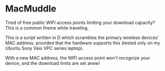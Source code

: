 MacMuddle
=========

Tired of free public WIFI access points limiting your download capacity? This is a common theme while traveling.

This is a script written in D which scrambles the primary wireless devices' MAC address, provided that the hardware supports this (tested only on my Ubuntu Sony Vaio VPC series laptop).

With a new MAC address, the WIFI access point won't recognize your device, and the download limits are set anew!
